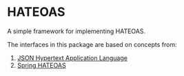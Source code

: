 # HATEOAS

A simple framework for implementing HATEOAS.

The interfaces in this package are based on concepts from:

1. [JSON Hypertext Application Language](https://tools.ietf.org/id/draft-kelly-json-hal-05.xml#link-objects)
2. [Spring HATEOAS](https://docs.spring.io/spring-hateoas/docs/1.2.0-RC1/api/)
